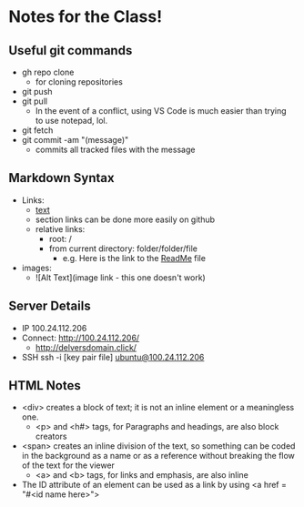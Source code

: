 # Notes for the Class!

## Useful git commands
- gh repo clone
    - for cloning repositories
- git push
- git pull
  - In the event of a conflict, using VS Code is much easier than trying to use notepad, lol.
- git fetch
- git commit -am "(message)"
    - commits all tracked files with the message


## Markdown Syntax
- Links:
  - [text](link.com)
  - section links can be done more easily on github
  - relative links:
      - root: /
      - from current directory: folder/folder/file
        - e.g. Here is the link to the [ReadMe](README.md) file
- images:
  - ![Alt Text](image link - this one doesn't work)


## Server Details
- IP 100.24.112.206
- Connect: http://100.24.112.206/
  - http://delversdomain.click/
- SSH ssh -i [key pair file] ubuntu@100.24.112.206

## HTML Notes
- &lt;div&gt; creates a block of text; it is not an inline element or a meaningless one.
  - &lt;p&gt; and &lt;h#&gt; tags, for Paragraphs and headings, are also block creators
- &lt;span&gt; creates an inline division of the text, so something can be coded in the background as a name or as a reference without breaking the flow of the text for the viewer
  - &lt;a&gt; and &lt;b&gt; tags, for links and emphasis, are also inline
- The ID attribute of an element can be used as a link by using &lt;a href = "#&lt;id name here&gt;"&gt;

